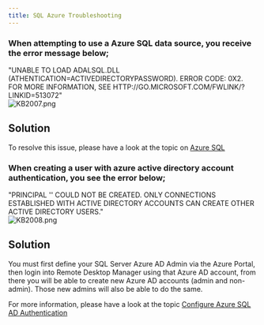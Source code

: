 ```yaml
---
title: SQL Azure Troubleshooting
---
```

### When attempting to use a Azure SQL data source, you receive the error message below;
&quot;UNABLE TO LOAD ADALSQL.DLL (ATHENTICATION=ACTIVEDIRECTORYPASSWORD). ERROR CODE: 0X2. FOR MORE INFORMATION, SEE HTTP<area>://GO.MICROSOFT.COM/FWLINK/?LINKID=513072&quot;  
![KB2007.png](/img/en/kb/KB2007.png)
## Solution
To resolve this issue, please have a look at the topic on [Azure SQL](https://help.remotedesktopmanager.com/datasource_sqlazure.htm)
### When creating a user with azure active directory account authentication, you see the error below;
&quot;PRINCIPAL &apos;&apos; COULD NOT BE CREATED. ONLY CONNECTIONS ESTABLISHED WITH ACTIVE DIRECTORY ACCOUNTS CAN CREATE OTHER ACTIVE DIRECTORY USERS.&quot;  
![KB2008.png](/img/en/kb/KB2008.png)
## Solution
You must first define your SQL Server Azure AD Admin via the Azure Portal, then login into Remote Desktop Manager using that Azure AD account, from there you will be able to create new Azure AD accounts (admin and non-admin). Those new admins will also be able to do the same.  

For more information, please have a look at the topic [Configure Azure SQL AD Authentication](https://help.remotedesktopmanager.com/installation_configureazuread.htm)
